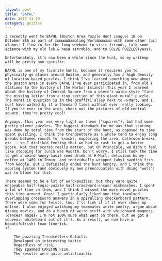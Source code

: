 ```yaml
---
layout: post
title: "BAPHL"
date: 2017-11-10
category: puzzles
---
```


	I recently went to BAPHL (Boston Area Puzzle Hunt League) 16 on October 8th as part of ⚀⚁⚂⚃⚄⚅Gambling World⚅⚄⚃⚂⚁⚀ with some other [pi] alumns! I flew in for the long weekend to visit friends, talk some science with my old lab & nasa astrobio, and to SOLVE PUZZLES(yass).  

	Unfortunately, it's now been a while since the hunt, so my writeup will be pretty non-specific.

	BAPHL is one of my favorite hunts, because it requires you to physically go places around Boston, and generally has a high density of location-based puzzles. I think I've learned something new about the Boston area in every BAPHL I've ever participated in, from old T stations to the history of the Harbor Islands! This year I learned about the history of Central Square from a where's waldo style "find the missing letter from a tiny section of this giant mural" puzzle. The mural in question is in the graffiti alley next to H-Mart, and I must have walked by it a thousand times without ever really looking. If you're ever in the area, check out the pictures of old central square, they're pretty cool! 

	Anyways, this year was very light on theme ("squares"), but had some pretty clever puzzles. The biggest drawback for me was that scoring was done by total time from the start of the hunt, as opposed to time spent puzzling. I think the trendsetters as a whole tend to enjoy long breaks between rounds for snacks, exploring the area, bathroom breaks, etc -- so I disliked feeling that we had to rush to get a better score. Not that scores really matter, but On Principle, we didn't feel like stopping for lunch was #worth. Don't worry, I still took the time to get a weird honey-basil seed drink at H-Mart, delicious honey-coffee at 1469 in Inman, and individually-wrapped (why) swedish fish from Google. But I definitely ended the hunt hungry, and I think the scoring system (and obviously my own preoccupation with doing "well") was to blame for that.

	There seemed to be a lot of word-puzzles, but they were quite enjoyable half-logic-puzzle half-crossword-answer mishmashes. I spent a lot of time on them, and I think I missed the more novel puzzles this time around. Oops! I particularly liked one that involved overlapping crossword answers in a spiralling checkerboard pattern. There were some fun twists, too. I'll link it if it ever shows up online. I also enjoyed watching my teammates write poetry, argue about disney movies, and do a bunch of weird stuff with whiteboard magnets (dances? mazes? I'm not 100% sure what went on there, but we got a souvenir whiteboard out of it!). As a result, we now have a beautiful(ish) team limerick. 
	<3

	 	The puzzling Trendsetters Galactic
	 	Developed an interesting tactic
	 	Regardless of risk,
	 	They spammed CARLTON FISK,
	 	The results were quite anticlimactic




